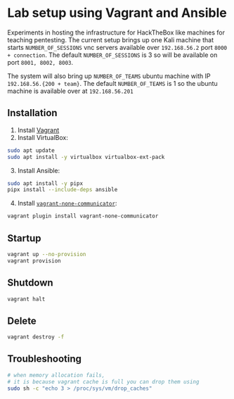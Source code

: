 # Lab setup using Vagrant and Ansible

Experiments in hosting the infrastructure for HackTheBox like machines
for teaching pentesting. The current setup brings up one Kali machine
that starts `NUMBER_OF_SESSIONS` vnc servers available over `192.168.56.2`
port `8000 + connection`. The default `NUMBER_OF_SESSIONS` is 3 so
will be available on port `8001, 8002, 8003`.

The system will also bring up `NUMBER_OF_TEAMS` ubuntu machine with
IP `192.168.56.{200 + team}`. The default `NUMBER_OF_TEAMS` is 1
so the ubuntu machine is available over at `192.168.56.201`

## Installation

1. Install [Vagrant](https://developer.hashicorp.com/vagrant/downloads)
2. Install VirtualBox:
  ```bash
  sudo apt update
  sudo apt install -y virtualbox virtualbox-ext-pack
  ```
3. Install Ansible:
  ```bash
  sudo apt install -y pipx
  pipx install --include-deps ansible
  ```
4. Install [`vagrant-none-communicator`](https://github.com/soapy1/vagrant-none-communicator):
  ```bash
  vagrant plugin install vagrant-none-communicator
  ```

## Startup

```bash
vagrant up --no-provision
vagrant provision
```

## Shutdown

```bash
vagrant halt
```

## Delete

```bash
vagrant destroy -f
```

## Troubleshooting

```bash
# when memory allocation fails, 
# it is because vagrant cache is full you can drop them using
sudo sh -c "echo 3 > /proc/sys/vm/drop_caches"
```
